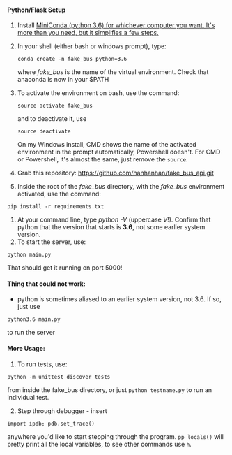 #### Python/Flask Setup


1. Install [MiniConda (python 3.6) for whichever computer you want. It's more than you need, but it simplifies a few steps.
](https://conda.io/miniconda.html)

1.  In your shell (either bash or windows prompt), type: 
	```
    conda create -n fake_bus python=3.6
    ```
    where *fake_bus* is the name of the virtual environment. Check that anaconda is now in your $PATH
1. To activate the environment on bash, use the command:
   ``` 
   source activate fake_bus
   ```
   
	and to deactivate it, use 
   ``` 
   source deactivate
   ```
   On my Windows install, CMD shows the name of the activated environment in the prompt automatically, Powershell doesn't. For CMD or Powershell, it's almost the same, just remove the ```source```.
   
1. Grab this repository:
https://github.com/hanhanhan/fake_bus_api.git
1. Inside the root of the *fake_bus* directory, with the *fake_bus*  environment activated, use the command: 
  ```
  pip install -r requirements.txt 
  ```
1. At your command line, type *python -V* (uppercase *V*!). Confirm that python that the version that starts is **3.6**, not some earlier system version.
1. To start the server, use:
  ```
  python main.py
  ```
  That should get it running on port 5000!

#### Thing that could not work:
* python is sometimes aliased to an earlier system version, not 3.6. If so, just use 
```
python3.6 main.py
``` 
to run the server

#### More Usage:
1. To run tests, use: 
  ```
  python -m unittest discover tests
  ```
  from inside the fake_bus directory, or just `python testname.py` to run an individual test.
  
2. Step through debugger - insert 
  ```
  import ipdb; pdb.set_trace()
  ```
  anywhere you'd like to start stepping through the program. `pp locals()` will pretty print all the local variables, to see other commands use `h`.


